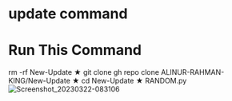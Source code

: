 # update command

# Run This Command 
rm -rf New-Update
★ git clone gh repo clone ALINUR-RAHMAN-KING/New-Update
★ cd New-Update
★ RANDOM.py![Screenshot_20230322-083106](https://user-images.githubusercontent.com/110050329/226803908-0503454d-682e-4ef0-a55b-0d2c39e92e3a.jpg)
